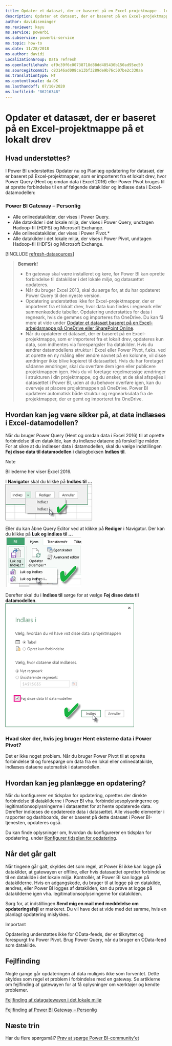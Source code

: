 ```yaml
---
title: Opdater et datasæt, der er baseret på en Excel-projektmappe - lokalt
description: Opdater et datasæt, der er baseret på en Excel-projektmappe på et lokalt drev
author: davidiseminger
ms.reviewer: kayu
ms.service: powerbi
ms.subservice: powerbi-service
ms.topic: how-to
ms.date: 11/28/2018
ms.author: davidi
LocalizationGroup: Data refresh
ms.openlocfilehash: ef9c39f6c00738718d88dd485430b150ad95ec50
ms.sourcegitcommit: c83146ad008ce13bf3289de9b76c507be2c330aa
ms.translationtype: HT
ms.contentlocale: da-DK
ms.lasthandoff: 07/10/2020
ms.locfileid: "86216348"
---
```

# <a name="refresh-a-dataset-created-from-an-excel-workbook-on-a-local-drive"></a>Opdater et datasæt, der er baseret på en Excel-projektmappe på et lokalt drev
## <a name="whats-supported"></a>Hvad understøttes?
I Power BI understøttes Opdater nu og Planlæg opdatering for datasæt, der er baseret på Excel-projektmapper, som er importeret fra et lokalt drev, hvor Power Query (Hent og omdan data i Excel 2016) eller Power Pivot bruges til at oprette forbindelse til en af følgende datakilder og indlæse data i Excel-datamodellen:  

### <a name="power-bi-gateway---personal"></a>Power BI Gateway – Personlig
* Alle onlinedatakilder, der vises i Power Query.
* Alle datakilder i det lokale miljø, der vises i Power Query, undtagen Hadoop-fil (HDFS) og Microsoft Exchange.
* Alle onlinedatakilder, der vises i Power Pivot.\*
* Alle datakilder i det lokale miljø, der vises i Power Pivot, undtagen Hadoop-fil (HDFS) og Microsoft Exchange.

<!-- Refresh Data sources-->
[!INCLUDE [refresh-datasources](../includes/refresh-datasources.md)]

> **Bemærk!**  
> 
> * En gateway skal være installeret og køre, før Power BI kan oprette forbindelse til datakilder i det lokale miljø, og datasættet opdateres.
> * Når du bruger Excel 2013, skal du sørge for, at du har opdateret Power Query til den nyeste version.
> * Opdatering understøttes ikke for Excel-projektmapper, der er importeret fra et lokalt drev, hvor data kun findes i regneark eller sammenkædede tabeller. Opdatering understøttes for data i regneark, hvis de gemmes og importeres fra OneDrive. Du kan få mere at vide under [Opdater et datasæt baseret på en Excel-arbejdsmappe på OneDrive eller SharePoint Online](refresh-excel-file-onedrive.md).
> * Når du opdaterer et datasæt, der er baseret på en Excel-projektmappe, som er importeret fra et lokalt drev, opdateres kun data, som indhentes via forespørgsler fra datakilder. Hvis du ændrer datamodellens struktur i Excel eller Power Pivot, f.eks. ved at oprette en ny måling eller ændre navnet på en kolonne, vil disse ændringer ikke blive kopieret til datasættet. Hvis du har foretaget sådanne ændringer, skal du overføre dem igen eller publicere projektmappen igen. Hvis du vil foretage regelmæssige ændringer i strukturen i din projektmappe, og du ønsker, at de skal afspejles i datasættet i Power BI, uden at du behøver overføre igen, kan du overveje at placere projektmappen på OneDrive. Power BI opdaterer automatisk både struktur og regnearksdata fra de projektmapper, der er gemt og importeret fra OneDrive.
> 
> 

## <a name="how-do-i-make-sure-data-is-loaded-to-the-excel-data-model"></a>Hvordan kan jeg være sikker på, at data indlæses i Excel-datamodellen?
Når du bruger Power Query (Hent og omdan data i Excel 2016) til at oprette forbindelse til en datakilde, kan du indlæse dataene på forskellige måder. For at sikre at du indlæser data i datamodellen, skal du vælge indstillingen **Føj disse data til datamodellen** i dialogboksen **Indlæs til**.

> [!NOTE]
> Billederne her viser Excel 2016.
> 
> 

I **Navigator** skal du klikke på **Indlæs til ...**  
    ![Skærmbillede af Indlæs til i Navigator, hvor Indlæs til er markeret.](media/refresh-excel-file-local-drive/refresh_loadtodm_1.png)

Eller du kan åbne Query Editor ved at klikke på **Rediger** i Navigator. Der kan du klikke på **Luk og indlæs til ...**  
    ![Skærmbillede af fanen Hjem i Navigator, hvor Luk og Indlæs til er markeret.](media/refresh-excel-file-local-drive/refresh_loadtodm_2.png)

Derefter skal du i **Indlæs til** sørge for at vælge **Føj disse data til datamodellen**.  
    ![Skærmbillede af dialogboksen Indlæs til, hvor feltet Føj disse data til datamodellen er markeret.](media/refresh-excel-file-local-drive/refresh_loadtodm_3.png)

### <a name="what-if-i-use-get-external-data-in-power-pivot"></a>Hvad sker der, hvis jeg bruger Hent eksterne data i Power Pivot?
Det er ikke noget problem. Når du bruger Power Pivot til at oprette forbindelse til og forespørge om data fra en lokal eller onlinedatakilde, indlæses dataene automatisk i datamodellen.

## <a name="how-do-i-schedule-refresh"></a>Hvordan kan jeg planlægge en opdatering?
Når du konfigurerer en tidsplan for opdatering, oprettes der direkte forbindelse til datakilderne i Power BI vha. forbindelsesoplysningerne og legitimationsoplysningerne i datasættet for at hente opdaterede data. Derefter indlæses de opdaterede data i datasættet. Alle visuelle elementer i rapporter og dashboards, der er baseret på dette datasæt i Power BI-tjenesten, opdateres også.

Du kan finde oplysninger om, hvordan du konfigurerer en tidsplan for opdatering, under [Konfigurer tidsplan for opdatering](refresh-scheduled-refresh.md).

## <a name="when-things-go-wrong"></a>Når det går galt
Når tingene går galt, skyldes det som regel, at Power BI ikke kan logge på datakilder, at gatewayen er offline, eller hvis datasættet opretter forbindelse til en datakilde i det lokale miljø. Kontrollér, at Power BI kan logge på datakilderne. Hvis en adgangskode, du bruger til at logge på en datakilde, ændres, eller Power BI logges af datakilden, kan du prøve at logge på datakilderne igen vha. legitimationsoplysningerne for datakilden.

Sørg for, at indstillingen **Send mig en mail med meddelelse om opdateringsfejl** er markeret. Du vil have det at vide med det samme, hvis en planlagt opdatering mislykkes.

>[!IMPORTANT]
>Opdatering understøttes ikke for OData-feeds, der er tilknyttet og forespurgt fra Power Pivot. Brug Power Query, når du bruger en OData-feed som datakilde.

## <a name="troubleshooting"></a>Fejlfinding
Nogle gange går opdateringen af data muligvis ikke som forventet. Dette skyldes som regel et problem i forbindelse med en gateway. Se artiklerne om fejlfinding af gatewayen for at få oplysninger om værktøjer og kendte problemer.

[Fejlfinding af datagatewayen i det lokale miljø](service-gateway-onprem-tshoot.md)

[Fejlfinding af Power BI Gateway – Personlig](service-admin-troubleshooting-power-bi-personal-gateway.md)

## <a name="next-steps"></a>Næste trin
Har du flere spørgsmål? [Prøv at spørge Power BI-community'et](https://community.powerbi.com/)
